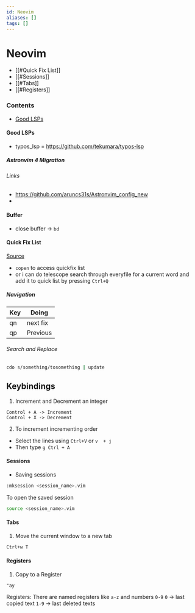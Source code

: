 ```yaml
---
id: Neovim
aliases: []
tags: []
---
```


# Neovim

- [[#Quick Fix List]]
- [[#Sessions]]
- [[#Tabs]]
- [[#Registers]]

### Contents

- [Good LSPs](#good%20lsps)

#### Good LSPs

- typos_lsp = https://github.com/tekumara/typos-lsp

##### Astronvim 4 Migration

###### Links

- https://github.com/aruncs31s/Astronvim_config_new
-

#### Buffer

- close buffer -> `bd`

#### Quick Fix List

[Source](https://youtu.be/AuXZA-xCv04?si=N08Jwg8wmCDbs7-G)

- `copen` to access quickfix list
- or i can do telescope search through everyfile for a current word and add it to quick list by pressing `Ctrl+Q`

##### Navigation

| Key        | Doing    |
| ---------- | -------- |
| <Leader>qn | next fix |
| qp         | Previous |

###### Search and Replace

```bash
cdo s/something/tosomething | update
```

## Keybindings

1. Increment and Decrement an integer

```
Control + A -> Increment
Control + X -> Decrement
```

2. To increment incrementing order

- Select the lines using `Ctrl+V` or `v  + j`
- Then type `g Ctrl + A `

#### Sessions

- Saving sessions

```bash
:mksession <session_name>.vim
```

To open the saved session

```bash
source <session_name>.vim
```

#### Tabs

1. Move the current window to a new tab

```bash
Ctrl+w T
```

#### Registers

1. Copy to a Register

```vim
"ay
```

Registers: There are named registers like `a-z` and numbers `0-9`
`0` -> last copied text
`1-9` -> last deleted texts
